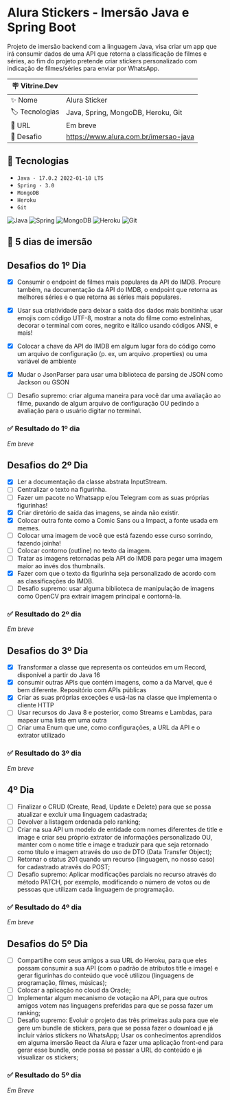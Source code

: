 # Alura Stickers - Imersão Java e Spring Boot

Projeto de imersão backend com a linguagem Java, visa criar um app que irá
consumir dados de uma API que retorna a classificação de filmes e séries, ao
fim do projeto pretende criar stickers personalizado com indicação de
filmes/séries para enviar por WhatsApp.

| 🪧 Vitrine.Dev |                                       |
| -------------- | ------------------------------------- |
| ✨ Nome        | Alura Sticker                         |
| 🏷️ Tecnologias | Java, Spring, MongoDB, Heroku, Git    |
| 🚀 URL         | Em breve                              |
| 🤿 Desafio     | https://www.alura.com.br/imersao-java |

## 🔨 Tecnologias

- `Java - 17.0.2 2022-01-18 LTS`
- `Spring - 3.0`
- `MongoDB`
- `Heroku`
- `Git`

![Java](https://img.shields.io/badge/java-%23ED8B00.svg?style=for-the-badge&logo=java&logoColor=white)
![Spring](https://img.shields.io/badge/spring-%236DB33F.svg?style=for-the-badge&logo=spring&logoColor=white)
![MongoDB](https://img.shields.io/badge/MongoDB-%234ea94b.svg?style=for-the-badge&logo=mongodb&logoColor=white)
![Heroku](https://img.shields.io/badge/heroku-%23430098.svg?style=for-the-badge&logo=heroku&logoColor=white)
![Git](https://img.shields.io/badge/git-%23F05033.svg?style=for-the-badge&logo=git&logoColor=white)

## 🤿 5 dias de imersão

## Desafios do 1º Dia

- [x] Consumir o endpoint de filmes mais populares da API do IMDB. Procure também, na documentação da API do IMDB, o endpoint que retorna as melhores séries e o que retorna as séries mais populares.

- [x] Usar sua criatividade para deixar a saída dos dados mais bonitinha: usar emojis com código UTF-8, mostrar a nota do filme como estrelinhas, decorar o terminal com cores, negrito e itálico usando códigos ANSI, e mais!
- [x] Colocar a chave da API do IMDB em algum lugar fora do código como um arquivo de configuração (p. ex, um arquivo .properties) ou uma variável de ambiente
- [x] Mudar o JsonParser para usar uma biblioteca de parsing de JSON como Jackson ou GSON
- [ ] Desafio supremo: criar alguma maneira para você dar uma avaliação ao filme, puxando de algum arquivo de configuração OU pedindo a avaliação para o usuário digitar no terminal.

### ✅ Resultado do 1º dia

_Em breve_

## Desafios do 2º Dia

- [x] Ler a documentação da classe abstrata InputStream.
- [ ] Centralizar o texto na figurinha.
- [ ] Fazer um pacote no Whatsapp e/ou Telegram com as suas próprias figurinhas!
- [x] Criar diretório de saída das imagens, se ainda não existir.
- [x] Colocar outra fonte como a Comic Sans ou a Impact, a fonte usada em memes.
- [ ] Colocar uma imagem de você que está fazendo esse curso sorrindo, fazendo joinha!
- [ ] Colocar contorno (outline) no texto da imagem.
- [ ] Tratar as imagens retornadas pela API do IMDB para pegar uma imagem maior ao invés dos thumbnails.
- [x] Fazer com que o texto da figurinha seja personalizado de acordo com as classificações do IMDB.
- [ ] Desafio supremo: usar alguma biblioteca de manipulação de imagens como OpenCV pra extrair imagem principal e contorná-la.

### ✅ Resultado do 2º dia

_Em breve_

## Desafios do 3º Dia

- [x] Transformar a classe que representa os conteúdos em um Record, disponível a partir do Java 16
- [x] consumir outras APIs que contém imagens, como a da Marvel, que é bem diferente. Repositório com APIs públicas
- [x] Criar as suas próprias exceções e usá-las na classe que implementa o cliente HTTP
- [ ] Usar recursos do Java 8 e posterior, como Streams e Lambdas, para mapear uma lista em uma outra
- [ ] Criar uma Enum que une, como configurações, a URL da API e o extrator utilizado

### ✅ Resultado do 3º dia

_Em breve_

## 4º Dia

- [ ] Finalizar o CRUD (Create, Read, Update e Delete) para que se possa atualizar e excluir uma linguagem cadastrada;
- [ ] Devolver a listagem ordenada pelo ranking;
- [ ] Criar na sua API um modelo de entidade com nomes diferentes de title e image e criar seu próprio extrator de informações personalizado OU, manter com o nome title e image e traduzir para que seja retornado como título e imagem através do uso de DTO (Data Transfer Object);
- [ ] Retornar o status 201 quando um recurso (linguagem, no nosso caso) for cadastrado através do POST;
- [ ] Desafio supremo: Aplicar modificações parciais no recurso através do método PATCH, por exemplo, modificando o número de votos ou de pessoas que utilizam cada linguagem de programação.

### ✅ Resultado do 4º dia

_Em breve_

## Desafios do 5º Dia

- [ ] Compartilhe com seus amigos a sua URL do Heroku, para que eles possam consumir a sua API (com o padrão de atributos title e image) e gerar figurinhas do conteúdo que você utilizou (linguagens de programação, filmes, músicas);
- [ ] Colocar a aplicação no cloud da Oracle;
- [ ] Implementar algum mecanismo de votação na API, para que outros amigos votem nas linguagens preferidas para que se possa fazer um ranking;
- [ ] Desafio supremo: Evoluir o projeto das três primeiras aula para que ele gere um bundle de stickers, para que se possa fazer o download e já incluir vários stickers no WhatsApp; Usar os conhecimentos aprendidos em alguma imersão React da Alura e fazer uma aplicação front-end para gerar esse bundle, onde possa se passar a URL do conteúdo e já visualizar os stickers;

### ✅ Resultado do 5º dia

_Em Breve_
